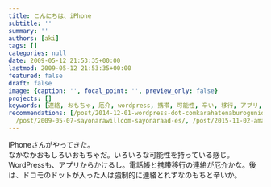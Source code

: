 ```yaml
---
title: こんにちは、iPhone
subtitle: ''
summary: ''
authors: [aki]
tags: []
categories: null
date: 2009-05-12 21:53:35+00:00
lastmod: 2009-05-12 21:53:35+00:00
featured: false
draft: false
image: {caption: '', focal_point: '', preview_only: false}
projects: []
keywords: [連絡, おもちゃ, 厄介, wordpress, 携帯, 可能性, 辛い, 移行, アプリ, iphone]
recommendations: [/post/2014-12-01-wordpress-dot-comkarahatenaburogunioyin-tuyue-sisimasita/,
  /post/2009-05-07-sayonarawillcom-sayonaraad-es/, /post/2015-11-02-amazon-fire-tv-stickwomai-tutaraapple-tv-plus-chromecast-tiyotutoninatuta/]
---
```

iPhoneさんがやってきた。  
なかなかおもしろいおもちゃだ。いろいろな可能性を持っている感じ。  
WordPressも、アプリからかけるし。電話帳と携帯移行の連絡が厄介かな。後は、ドコモのドットが入った人は強制的に連絡とれずなのもちと辛いか。


